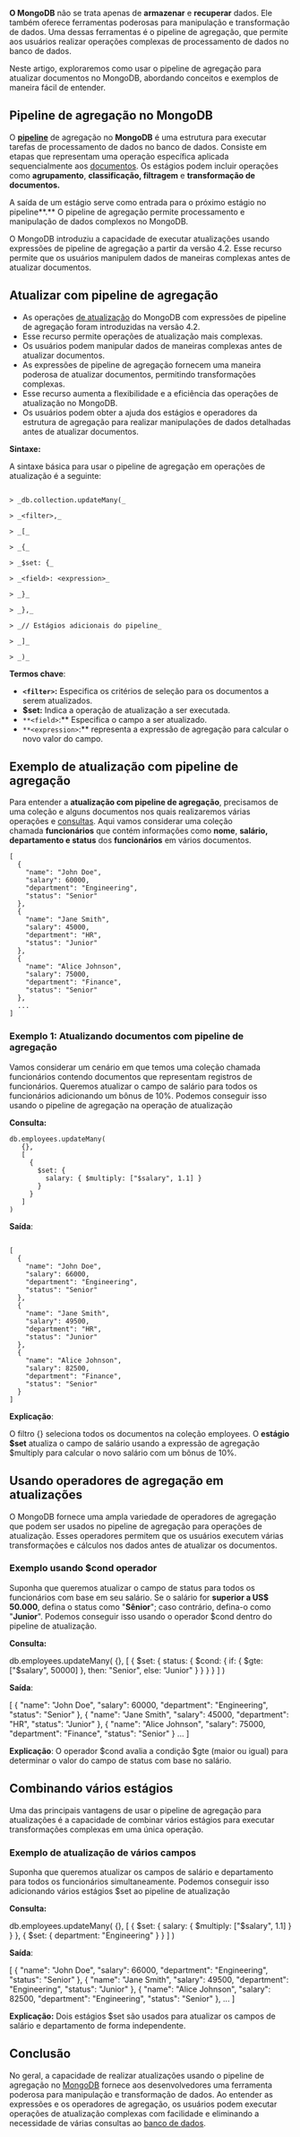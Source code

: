 **O MongoDB** não se trata apenas de **armazenar** e **recuperar** dados. Ele também oferece ferramentas poderosas para manipulação e transformação de dados. Uma dessas ferramentas é o pipeline de agregação, que permite aos usuários realizar operações complexas de processamento de dados no banco de dados.

Neste artigo, exploraremos como usar o pipeline de agregação para atualizar documentos no MongoDB, abordando conceitos e exemplos de maneira fácil de entender.

## Pipeline de agregação no **MongoDB**

O [](https://www.geeksforgeeks.org/aggregation-in-mongodb/)**[pipeline](https://www.geeksforgeeks.org/aggregation-in-mongodb/)** de agregação no **MongoDB** é uma estrutura para executar tarefas de processamento de dados no banco de dados. Consiste em etapas que representam uma operação específica aplicada sequencialmente aos [documentos](https://www.geeksforgeeks.org/mongodb-database-collection-and-document/). Os estágios podem incluir operações como **agrupamento**, **classificação, filtragem** e **transformação de documentos.**

A saída de um estágio serve como entrada para o próximo estágio no pipeline**.** O pipeline de agregação permite processamento e manipulação de dados complexos no MongoDB.

O MongoDB introduziu a capacidade de executar atualizações usando expressões de pipeline de agregação a partir da versão 4.2. Esse recurso permite que os usuários manipulem dados de maneiras complexas antes de atualizar documentos.

## Atualizar com pipeline de agregação

- As operações [de atualização](https://www.geeksforgeeks.org/mongodb-updateone-method-db-collection-updateone/) do MongoDB com expressões de pipeline de agregação foram introduzidas na versão 4.2.
- Esse recurso permite operações de atualização mais complexas.
- Os usuários podem manipular dados de maneiras complexas antes de atualizar documentos.
- As expressões de pipeline de agregação fornecem uma maneira poderosa de atualizar documentos, permitindo transformações complexas.
- Esse recurso aumenta a flexibilidade e a eficiência das operações de atualização no MongoDB.
- Os usuários podem obter a ajuda dos estágios e operadores da estrutura de agregação para realizar manipulações de dados detalhadas antes de atualizar documentos.

**Sintaxe:**

A sintaxe básica para usar o pipeline de agregação em operações de atualização é a seguinte:
```

> _db.collection.updateMany(_

> _<filter>,_

> _[_

> _{_

> _$set: {_

> _<field>: <expression>_

> _}_

> _},_

> _// Estágios adicionais do pipeline_

> _]_

> _)_

```
**Termos chave**:

- **`<filter>`:** Especifica os critérios de seleção para os documentos a serem atualizados.
- **$set:** Indica a operação de atualização a ser executada.
- `**<field>`:** Especifica o campo a ser atualizado.
- `**<expression>`:** representa a expressão de agregação para calcular o novo valor do campo.

## Exemplo de atualização com pipeline de agregação

Para entender a **atualização com pipeline de agregação**, precisamos de uma coleção e alguns documentos nos quais realizaremos várias operações e [consultas](https://www.geeksforgeeks.org/what-is-a-mongodb-query/). Aqui vamos considerar uma coleção chamada **funcionários** que contém informações como **nome**, **salário, departamento e status** dos **funcionários** em vários documentos.

```
[
  {
    "name": "John Doe",
    "salary": 60000,
    "department": "Engineering",
    "status": "Senior"
  },
  {
    "name": "Jane Smith",
    "salary": 45000,
    "department": "HR",
    "status": "Junior"
  },
  {
    "name": "Alice Johnson",
    "salary": 75000,
    "department": "Finance",
    "status": "Senior"
  },
  ...
]
```

### Exemplo 1: Atualizando documentos com pipeline de agregação

Vamos considerar um cenário em que temos uma coleção chamada funcionários contendo documentos que representam registros de funcionários. Queremos atualizar o campo de salário para todos os funcionários adicionando um bônus de 10%. Podemos conseguir isso usando o pipeline de agregação na operação de atualização

**Consulta:**

```
db.employees.updateMany(
   {},
   [
     {
       $set: {
         salary: { $multiply: ["$salary", 1.1] }
       }
     }
   ]
)
```

**Saída**:
```

[
  {
    "name": "John Doe",
    "salary": 66000,
    "department": "Engineering",
    "status": "Senior"
  },
  {
    "name": "Jane Smith",
    "salary": 49500,
    "department": "HR",
    "status": "Junior"
  },
  {
    "name": "Alice Johnson",
    "salary": 82500,
    "department": "Finance",
    "status": "Senior"
  }
]
```

**Explicação**:

O filtro {} seleciona todos os documentos na coleção employees. O **estágio $set** atualiza o campo de salário usando a expressão de agregação $multiply para calcular o novo salário com um bônus de 10%.

## Usando operadores de agregação em atualizações

O MongoDB fornece uma ampla variedade de operadores de agregação que podem ser usados no pipeline de agregação para operações de atualização. Esses operadores permitem que os usuários executem várias transformações e cálculos nos dados antes de atualizar os documentos.

### Exemplo usando $cond operador

Suponha que queremos atualizar o campo de status para todos os funcionários com base em seu salário. Se o salário for **superior a US$ 50.000**, defina o status como "**Sênior**"; caso contrário, defina-o como "**Junior**". Podemos conseguir isso usando o operador $cond dentro do pipeline de atualização.

**Consulta:**

db.employees.updateMany(
   {},
   [
     {
       $set: {
         status: {
           $cond: {
             if: { $gte: ["$salary", 50000] },
             then: "Senior",
             else: "Junior"
           }
         }
       }
     }
   ]
)

**Saída**:

[
  {
    "name": "John Doe",
    "salary": 60000,
    "department": "Engineering",
    "status": "Senior"
  },
  {
    "name": "Jane Smith",
    "salary": 45000,
    "department": "HR",
    "status": "Junior"
  },
  {
    "name": "Alice Johnson",
    "salary": 75000,
    "department": "Finance",
    "status": "Senior"
  }
  ...
]

**Explicação**: O operador $cond avalia a condição $gte (maior ou igual) para determinar o valor do campo de status com base no salário.

## Combinando vários estágios

Uma das principais vantagens de usar o pipeline de agregação para atualizações é a capacidade de combinar vários estágios para executar transformações complexas em uma única operação.

### Exemplo de atualização de vários campos

Suponha que queremos atualizar os campos de salário e departamento para todos os funcionários simultaneamente. Podemos conseguir isso adicionando vários estágios $set ao pipeline de atualização

**Consulta:**

db.employees.updateMany(
   {},
   [
     {
       $set: {
         salary: { $multiply: ["$salary", 1.1] }
       }
     },
     {
       $set: {
         department: "Engineering"
       }
     }
   ]
)

**Saída**:

[
  {
    "name": "John Doe",
    "salary": 66000,
    "department": "Engineering",
    "status": "Senior"
  },
  {
    "name": "Jane Smith",
    "salary": 49500,
    "department": "Engineering",
    "status": "Junior"
  },
  {
    "name": "Alice Johnson",
    "salary": 82500,
    "department": "Engineering",
    "status": "Senior"
  },
  ...
]

**Explicação:** Dois estágios $set são usados para atualizar os campos de salário e departamento de forma independente.

## Conclusão

No geral, a capacidade de realizar atualizações usando o pipeline de agregação no [MongoDB](https://www.geeksforgeeks.org/mongodb-an-introduction/) fornece aos desenvolvedores uma ferramenta poderosa para manipulação e transformação de dados. Ao entender as expressões e os operadores de agregação, os usuários podem executar operações de atualização complexas com facilidade e eliminando a necessidade de várias consultas ao [banco de dados](https://www.geeksforgeeks.org/what-is-database/).